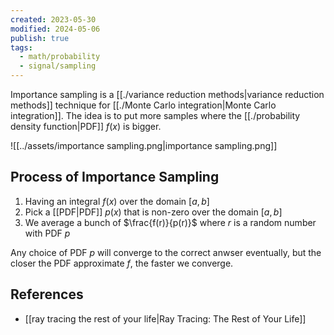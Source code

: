 ```yaml
---
created: 2023-05-30
modified: 2024-05-06
publish: true
tags:
  - math/probability
  - signal/sampling
---
```


Importance sampling is a [[./variance reduction methods|variance reduction methods]] technique for [[./Monte Carlo integration|Monte Carlo integration]]. The idea is to put more samples where the [[./probability density function|PDF]] $f(x)$ is bigger.

![[../assets/importance sampling.png|importance sampling.png]]

## Process of Importance Sampling
  1. Having an integral $f(x)$ over the domain $[a, b]$
  2. Pick a [[PDF|PDF]] $p(x)$ that is non-zero over the domain $[a, b]$
  3. We average a bunch of $\frac{f(r)}{p(r)}$ where $r$ is a random number with PDF $p$

  Any choice of PDF $p$ will converge to the correct anwser eventually, but the closer the PDF approximate $f$, the faster we converge.

## References
- [[ray tracing the rest of your life|Ray Tracing: The Rest of Your Life]]